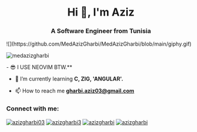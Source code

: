 
<h1 align="center">Hi 👋, I'm Aziz</h1>
<h3 align="center">A Software Engineer from Tunisia</h3>
![](https://github.com/MedAzizGharbi/MedAzizGharbi/blob/main/giphy.gif)
<p align="left"> <img src="https://komarev.com/ghpvc/?username=medazizgharbi&label=Profile%20views&color=0e75b6&style=flat" alt="medazizgharbi" /> </p>
- 😎 I USE NEOVIM BTW.**

- 🌱 I’m currently learning **C, ZIG, 'ANGULAR'.**

- 📫 How to reach me **gharbi.aziz03@gmail.com**

<h3 align="left">Connect with me:</h3>
<p align="left">
<a href="https://linkedin.com/in/azizgharbi03" target="blank"><img align="center" src="https://raw.githubusercontent.com/rahuldkjain/github-profile-readme-generator/master/src/images/icons/Social/linked-in-alt.svg" alt="azizgharbi03" height="30" width="40" /></a>
<a href="https://www.behance.net/azizgharbi3" target="blank"><img align="center" src="https://raw.githubusercontent.com/rahuldkjain/github-profile-readme-generator/master/src/images/icons/Social/behance.svg" alt="azizgharbi3" height="30" width="40" /></a>
<a href="https://codeforces.com/profile/azizgharbi" target="blank"><img align="center" src="https://raw.githubusercontent.com/rahuldkjain/github-profile-readme-generator/master/src/images/icons/Social/codeforces.svg" alt="azizgharbi" height="30" width="40" /></a>
<a href="https://www.leetcode.com/azizgharbi" target="blank"><img align="center" src="https://raw.githubusercontent.com/rahuldkjain/github-profile-readme-generator/master/src/images/icons/Social/leet-code.svg" alt="azizgharbi" height="30" width="40" /></a>
</p>
